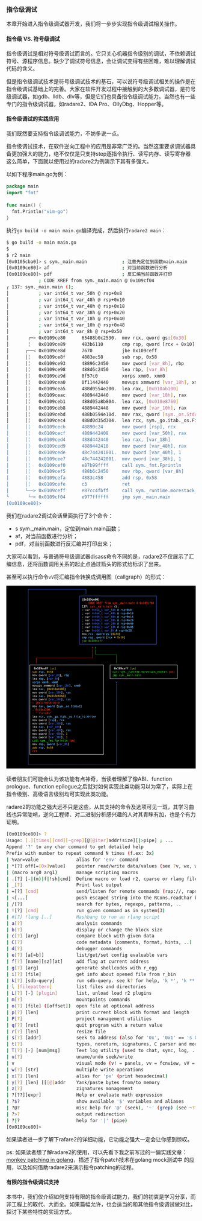 ### 指令级调试

本章开始进入指令级调试器开发，我们将一步步实现指令级调试相关操作。

#### 指令级 VS. 符号级调试

指令级调试是相对符号级调试而言的。它只关心机器指令级别的调试，不依赖调试符号、源程序信息。缺少了调试符号信息，会让调试变得有些困难，难以理解调试代码的含义。

但是指令级调试技术是符号级调试技术的基石，可以说符号级调试相关的操作是在指令级调试基础上的完善。大家在软件开发过程中接触到的大多数调试器，是符号级调试器，如gdb、lldb、dlv等，但是它们也具备指令级调试能力。当然也有一些专门的指令级调试器，如radare2、IDA Pro、OllyDbg、Hopper等。

#### 指令级调试的实践应用

我们既然要支持指令级调试能力，不妨多说一点。

指令级调试技术，在软件逆向工程中的应用是非常广泛的。当然这里要求调试器具备更加强大的能力，绝不仅仅是只支持step逐指令执行、读写内存、读写寄存器这么简单，下面就以使用过的radare2为例演示下其有多强大。

以如下程序main.go为例：

```go
package main
import "fmt"

func main() {
  fmt.Println("vim-go")
}
```

执行`go build -o main main.go`编译完成，然后执行`radare2 main`：

```bash
$ go build -o main main.go
$ 
$ r2 main
[0x0105cba0]> s sym._main.main             ; 注意先定位到函数main.main
[0x0109ce80]> af                           ; 对当前函数进行分析
[0x0109ce80]> pdf                          ; 反汇编当前函数并打印
            ; CODE XREF from sym._main.main @ 0x109cf04
┌ 137: sym._main.main ();
│           ; var int64_t var_50h @ rsp+0x8
│           ; var int64_t var_48h @ rsp+0x10
│           ; var int64_t var_40h @ rsp+0x18
│           ; var int64_t var_38h @ rsp+0x20
│           ; var int64_t var_18h @ rsp+0x40
│           ; var int64_t var_10h @ rsp+0x48
│           ; var int64_t var_8h @ rsp+0x50
│       ┌─> 0x0109ce80      65488b0c2530.  mov rcx, qword gs:[0x30]
│       ╎   0x0109ce89      483b6110       cmp rsp, qword [rcx + 0x10]
│      ┌──< 0x0109ce8d      7670           jbe 0x109ceff
│      │╎   0x0109ce8f      4883ec58       sub rsp, 0x58
│      │╎   0x0109ce93      48896c2450     mov qword [var_8h], rbp
│      │╎   0x0109ce98      488d6c2450     lea rbp, [var_8h]
│      │╎   0x0109ce9d      0f57c0         xorps xmm0, xmm0
│      │╎   0x0109cea0      0f11442440     movups xmmword [var_18h], xmm0
│      │╎   0x0109cea5      488d0554e200.  lea rax, [0x010ab100]
│      │╎   0x0109ceac      4889442440     mov qword [var_18h], rax
│      │╎   0x0109ceb1      488d05a8b804.  lea rax, [0x010e8760]
│      │╎   0x0109ceb8      4889442448     mov qword [var_10h], rax
│      │╎   0x0109cebd      488b0594e10d.  mov rax, qword [sym._os.Stdout] ; [0x117b058:8]=0
│      │╎   0x0109cec4      488d0d35d304.  lea rcx, sym._go.itab._os.File_io.Writer ; 0x10ea200 ; "`>\v\x01"
│      │╎   0x0109cecb      48890c24       mov qword [rsp], rcx
│      │╎   0x0109cecf      4889442408     mov qword [var_50h], rax
│      │╎   0x0109ced4      488d442440     lea rax, [var_18h]
│      │╎   0x0109ced9      4889442410     mov qword [var_48h], rax
│      │╎   0x0109cede      48c744241801.  mov qword [var_40h], 1
│      │╎   0x0109cee7      48c744242001.  mov qword [var_38h], 1
│      │╎   0x0109cef0      e87b99ffff     call sym._fmt.Fprintln
│      │╎   0x0109cef5      488b6c2450     mov rbp, qword [var_8h]
│      │╎   0x0109cefa      4883c458       add rsp, 0x58
│      │╎   0x0109cefe      c3             ret
│      └──> 0x0109ceff      e87cc4fbff     call sym._runtime.morestack_noctxt
└       └─< 0x0109cf04      e977ffffff     jmp sym._main.main
[0x0109ce80]> 
```

我们在radare2调试会话里面执行了3个命令：

-   s sym._main.main，定位到main.main函数；
-   af，对当前函数进行分析；
-   pdf，对当前函数进行反汇编并打印出来；

大家可以看到，与普通符号级调试器disass命令不同的是，radare2不仅展示了汇编信息，还将函数调用关系的起止点通过箭头的形式给标识了出来。

甚至可以执行命令`vV`将汇编指令转换成调用图（callgraph）的形式：

![radare2 callgraph](assets/radare2-callgraph.png)

读者朋友们可能会认为该功能有点神奇，当读者理解了像ABI、function prologue、function epilogue之后就对如何实现此类功能习以为常了，实际上在指令级别、高级语言级别均可实现此类功能。

radare2的功能之强大远不只是这些，从其支持的命令及选项可见一斑，其学习曲线也异常陡峭，逆向工程师、对二进制分析感兴趣的人对其青睐有加，也是个有力证明。

```bash
[0x0109ce80]> ?
Usage: [.][times][cmd][~grep][@[@iter]addr!size][|>pipe] ; ...   
Append '?' to any char command to get detailed help
Prefix with number to repeat command N times (f.ex: 3x)
| %var=value              alias for 'env' command
| *[?] off[=[0x]value]    pointer read/write data/values (see ?v, wx, wv)
| (macro arg0 arg1)       manage scripting macros
| .[?] [-|(m)|f|!sh|cmd]  Define macro or load r2, cparse or rlang file
| _[?]                    Print last output
| =[?] [cmd]              send/listen for remote commands (rap://, raps://, udp://, http://, <fd>)
| <[...]                  push escaped string into the RCons.readChar buffer
| /[?]                    search for bytes, regexps, patterns, ..
| ![?] [cmd]              run given command as in system(3)
| #[?] !lang [..]         Hashbang to run an rlang script
| a[?]                    analysis commands
| b[?]                    display or change the block size
| c[?] [arg]              compare block with given data
| C[?]                    code metadata (comments, format, hints, ..)
| d[?]                    debugger commands
| e[?] [a[=b]]            list/get/set config evaluable vars
| f[?] [name][sz][at]     add flag at current address
| g[?] [arg]              generate shellcodes with r_egg
| i[?] [file]             get info about opened file from r_bin
| k[?] [sdb-query]        run sdb-query. see k? for help, 'k *', 'k **' ...
| l [filepattern]         list files and directories
| L[?] [-] [plugin]       list, unload load r2 plugins
| m[?]                    mountpoints commands
| o[?] [file] ([offset])  open file at optional address
| p[?] [len]              print current block with format and length
| P[?]                    project management utilities
| q[?] [ret]              quit program with a return value
| r[?] [len]              resize file
| s[?] [addr]             seek to address (also for '0x', '0x1' == 's 0x1')
| t[?]                    types, noreturn, signatures, C parser and more
| T[?] [-] [num|msg]      Text log utility (used to chat, sync, log, ...)
| u[?]                    uname/undo seek/write
| v                       visual mode (v! = panels, vv = fcnview, vV = fcngraph, vVV = callgraph)
| w[?] [str]              multiple write operations
| x[?] [len]              alias for 'px' (print hexadecimal)
| y[?] [len] [[[@]addr    Yank/paste bytes from/to memory
| z[?]                    zignatures management
| ?[??][expr]             Help or evaluate math expression
| ?$?                     show available '$' variables and aliases
| ?@?                     misc help for '@' (seek), '~' (grep) (see ~??)
| ?>?                     output redirection
| ?|?                     help for '|' (pipe)
[0x0109ce80]> 
```

如果读者进一步了解下rafare2的详细功能，它功能之强大一定会让你感到惊叹。

ps: 如果读者想了解radare2的使用，可以先看下我之前写过的一偏实践文章：[monkey patching in golang](https://www.hitzhangjie.pro/blog/2020-08-23-monkey_patching_in_go/)，描述了指令patch技术在golang mock测试中 的应用，以及如何借助radare2来演示指令patching的过程。

#### 有限的指令级调试支持

本书中，我们仅介绍如何支持有限的指令级调试能力，我们的初衷是学习分享，而非工程上的取代、大而全。如果篇幅允许，也会适当的和其他指令级调试做对比，探讨下某些特性的实现方式。